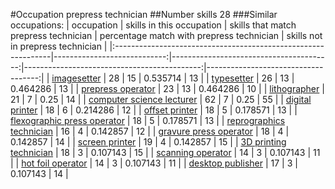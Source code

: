 #Occupation prepress technician
##Number skills 28
###Similar occupations:
| occupation                                                    |   skills in this occupation |   skills that match prepress technician |   percentage match with prepress technician |   skills not in prepress technician |
|:--------------------------------------------------------------|----------------------------:|----------------------------------------:|--------------------------------------------:|------------------------------------:|
| [imagesetter](imagesetter.md)                                 |                          28 |                                      15 |                                    0.535714 |                                  13 |
| [typesetter](typesetter.md)                                   |                          26 |                                      13 |                                    0.464286 |                                  13 |
| [prepress operator](prepress_operator.md)                     |                          23 |                                      13 |                                    0.464286 |                                  10 |
| [lithographer](lithographer.md)                               |                          21 |                                       7 |                                    0.25     |                                  14 |
| [computer science lecturer](computer_science_lecturer.md)     |                          62 |                                       7 |                                    0.25     |                                  55 |
| [digital printer](digital_printer.md)                         |                          18 |                                       6 |                                    0.214286 |                                  12 |
| [offset printer](offset_printer.md)                           |                          18 |                                       5 |                                    0.178571 |                                  13 |
| [flexographic press operator](flexographic_press_operator.md) |                          18 |                                       5 |                                    0.178571 |                                  13 |
| [reprographics technician](reprographics_technician.md)       |                          16 |                                       4 |                                    0.142857 |                                  12 |
| [gravure press operator](gravure_press_operator.md)           |                          18 |                                       4 |                                    0.142857 |                                  14 |
| [screen printer](screen_printer.md)                           |                          19 |                                       4 |                                    0.142857 |                                  15 |
| [3D printing technician](3D_printing_technician.md)           |                          18 |                                       3 |                                    0.107143 |                                  15 |
| [scanning operator](scanning_operator.md)                     |                          14 |                                       3 |                                    0.107143 |                                  11 |
| [hot foil operator](hot_foil_operator.md)                     |                          14 |                                       3 |                                    0.107143 |                                  11 |
| [desktop publisher](desktop_publisher.md)                     |                          17 |                                       3 |                                    0.107143 |                                  14 |
